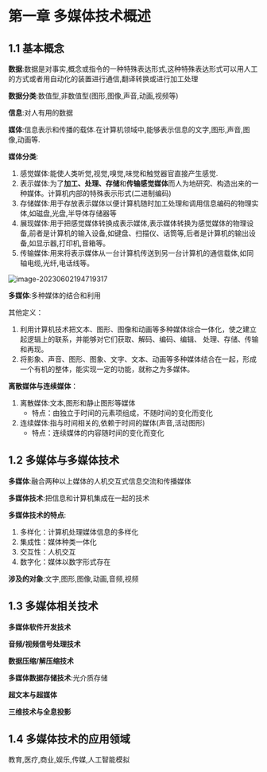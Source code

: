 # 第一章 多媒体技术概述

## 1.1 基本概念

**数据**:数据是对事实,概念或指令的一种特殊表达形式,这种特殊表达形式可以用人工的方式或者用自动化的装置进行通信,翻译转换或进行加工处理

**数据分类**:数值型,非数值型(图形,图像,声音,动画,视频等)

**信息**:对人有用的数据

**媒体**:信息表示和传播的载体.在计算机领域中,能够表示信息的文字,图形,声音,图像,动画等.

**媒体分类**:

1. 感觉媒体:能使人类听觉,视觉,嗅觉,味觉和触觉器官直接产生感觉.
2. 表示媒体:为了**加工、处理、存储**和**传输感觉媒体**而人为地研究、构造出来的一种媒体。计算机内部的特殊表示形式(二进制编码)
3. 存储媒体:用于存放表示媒体以便计算机随时加工处理和调用信息编码的物理实体,如磁盘,光盘,半导体存储器等
4. 展现媒体:用于把感觉媒体转换成表示媒体,表示媒体转换为感觉媒体的物理设备,前者是计算机的输入设备,如键盘、扫描仪、话筒等,后者是计算机的输出设备,如显示器,打印机,音箱等。
5. 传输媒体:用来将表示媒体从一台计算机传送到另一台计算机的通信载体,如同轴电缆,光纤,电话线等。

![image-20230602194719317](https://cdn.staticaly.com/gh/LuoChen-LC/picx-images-hosting@master/20230603/image-20230602194719317.5itrbk65z5s0.png)

**多媒体**:多种媒体的结合和利用

其他定义：

1. 利用计算机技术把文本、图形、图像和动画等多种媒体综合一体化，使之建立起逻辑上的联系，并能够对它们获取、解码、编码、编辑、 处理、存储、传输和再现。
2. 将影象、声音、图形、图象、文字、文本、动画等多种媒体结合在一起，形成一个有机的整体，能实现一定的功能，就称之为多媒体。

**离散媒体与连续媒体**：

1. 离散媒体:文本,图形和静止图形等媒体
   * 特点：由独立于时间的元素项组成，不随时间的变化而变化
2. 连续媒体:指与时间相关的,依赖于时间的媒体(声音,活动图形)
   * 特点：连续媒体的内容随时间的变化而变化

## 1.2 多媒体与多媒体技术

**多媒体**:融合两种以上媒体的人机交互式信息交流和传播媒体

**多媒体技术**:把信息和计算机集成在一起的技术

**多媒体技术的特点**:

1. 多样化：计算机处理媒体信息的多样化
2. 集成性：媒体种类一体化
3. 交互性：人机交互
4. 数字化：媒体以数字形式存在

**涉及的对象**:文字,图形,图像,动画,音频,视频

## 1.3 多媒体相关技术

**多媒体软件开发技术**

**音频/视频信号处理技术**

**数据压缩/解压缩技术**

**多媒体数据存储技术**:光介质存储

**超文本与超媒体**

**三维技术与全息投影**

## 1.4 多媒体技术的应用领域

教育,医疗,商业,娱乐,传媒,人工智能模拟

